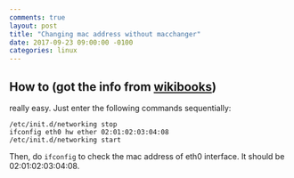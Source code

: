 ```yaml
---
comments: true
layout: post
title: "Changing mac address without macchanger"
date: 2017-09-23 09:00:00 -0100
categories: linux
---
```

## How to (got the info from [wikibooks](https://en.wikibooks.org/wiki/Changing_Your_MAC_Address/Linux))
really easy. Just enter the following commands sequentially:
```
/etc/init.d/networking stop
ifconfig eth0 hw ether 02:01:02:03:04:08
/etc/init.d/networking start 
```
Then, do `ifconfig` to check the mac address of eth0 interface. It should be 02:01:02:03:04:08. 

